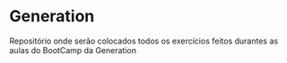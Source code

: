 # Generation
Repositório onde serão colocados todos os exercícios feitos durantes as aulas do BootCamp da Generation
